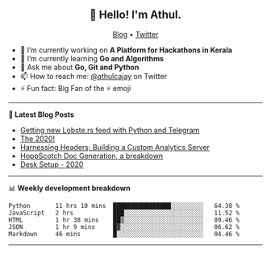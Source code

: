 <h2 align="center">👋 Hello! I'm Athul.</h2>
<p align="center">
  <a href="https://blog.athulcyriac.xyz">Blog</a> •
  <a href="https://twitter.com/athulcajay">Twitter</a>
</p>


- 🔭 I’m currently working on **A Platform for Hackathons in Kerala**
- 🌱 I’m currently learning **Go and Algorithms**
- 💬 Ask me about **Go, Git and Python**
- 📫 How to reach me: [@athulcajay](https://twitter.com/athulcajay) on Twitter
- ⚡ Fun fact: Big Fan of the :zap: emoji

-------

**📝 Latest Blog Posts**

<!-- BLOG-POST-LIST:START -->
- [Getting new Lobste.rs feed with Python and Telegram](https://blog.athulcyriac.xyz/lobsters_feed/)
- [The 2020!](https://blog.athulcyriac.xyz/2020/)
- [Harnessing Headers; Building a Custom Analytics Server](https://blog.athulcyriac.xyz/analytics_from_scratch/)
- [HoppScotch Doc Generation, a breakdown](https://blog.athulcyriac.xyz/hopp-gen/)
- [Desk Setup - 2020](https://blog.athulcyriac.xyz/desk-2020/)
<!-- BLOG-POST-LIST:END -->

-------

📊 **Weekly development breakdown**
<!--START_SECTION:waka-->
```text
Python       11 hrs 10 mins  ████████████████░░░░░░░░░   64.38 % 
JavaScript   2 hrs           ███░░░░░░░░░░░░░░░░░░░░░░   11.52 % 
HTML         1 hr 38 mins    ██▒░░░░░░░░░░░░░░░░░░░░░░   09.46 % 
JSON         1 hr 9 mins     █▓░░░░░░░░░░░░░░░░░░░░░░░   06.62 % 
Markdown     46 mins         █░░░░░░░░░░░░░░░░░░░░░░░░   04.46 % 
```
<!--END_SECTION:waka-->

-------
